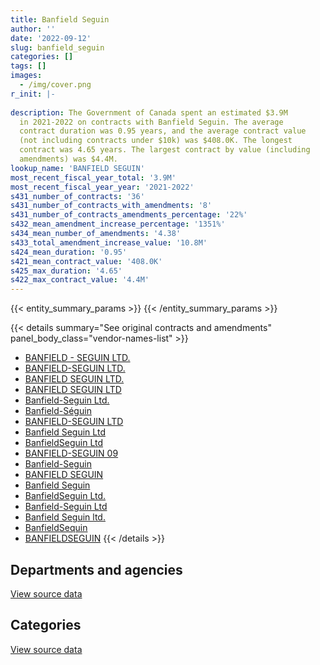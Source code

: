 ```yaml
---
title: Banfield Seguin
author: ''
date: '2022-09-12'
slug: banfield_seguin
categories: []
tags: []
images:
  - /img/cover.png
r_init: |-
  
description: The Government of Canada spent an estimated $3.9M
  in 2021-2022 on contracts with Banfield Seguin. The average
  contract duration was 0.95 years, and the average contract value
  (not including contracts under $10k) was $408.0K. The longest
  contract was 4.65 years. The largest contract by value (including
  amendments) was $4.4M.
lookup_name: 'BANFIELD SEGUIN'
most_recent_fiscal_year_total: '3.9M'
most_recent_fiscal_year_year: '2021-2022'
s431_number_of_contracts: '36'
s431_number_of_contracts_with_amendments: '8'
s431_number_of_contracts_amendments_percentage: '22%'
s432_mean_amendment_increase_percentage: '1351%'
s434_mean_number_of_amendments: '4.38'
s433_total_amendment_increase_value: '10.8M'
s424_mean_duration: '0.95'
s421_mean_contract_value: '408.0K'
s425_max_duration: '4.65'
s422_max_contract_value: '4.4M'
---
```


<script src="/rmarkdown-libs/htmlwidgets/htmlwidgets.js"></script>
<link href="/rmarkdown-libs/datatables-css/datatables-crosstalk.css" rel="stylesheet" />
<script src="/rmarkdown-libs/datatables-binding/datatables.js"></script>
<script src="/rmarkdown-libs/jquery/jquery-3.6.0.min.js"></script>
<link href="/rmarkdown-libs/dt-core-bootstrap/css/dataTables.bootstrap.min.css" rel="stylesheet" />
<link href="/rmarkdown-libs/dt-core-bootstrap/css/dataTables.bootstrap.extra.css" rel="stylesheet" />
<script src="/rmarkdown-libs/dt-core-bootstrap/js/jquery.dataTables.min.js"></script>
<script src="/rmarkdown-libs/dt-core-bootstrap/js/dataTables.bootstrap.min.js"></script>
<link href="/rmarkdown-libs/crosstalk/css/crosstalk.min.css" rel="stylesheet" />
<script src="/rmarkdown-libs/crosstalk/js/crosstalk.min.js"></script>
<script src="/rmarkdown-libs/htmlwidgets/htmlwidgets.js"></script>
<link href="/rmarkdown-libs/datatables-css/datatables-crosstalk.css" rel="stylesheet" />
<script src="/rmarkdown-libs/datatables-binding/datatables.js"></script>
<script src="/rmarkdown-libs/jquery/jquery-3.6.0.min.js"></script>
<link href="/rmarkdown-libs/dt-core-bootstrap/css/dataTables.bootstrap.min.css" rel="stylesheet" />
<link href="/rmarkdown-libs/dt-core-bootstrap/css/dataTables.bootstrap.extra.css" rel="stylesheet" />
<script src="/rmarkdown-libs/dt-core-bootstrap/js/jquery.dataTables.min.js"></script>
<script src="/rmarkdown-libs/dt-core-bootstrap/js/dataTables.bootstrap.min.js"></script>
<link href="/rmarkdown-libs/crosstalk/css/crosstalk.min.css" rel="stylesheet" />
<script src="/rmarkdown-libs/crosstalk/js/crosstalk.min.js"></script>

{{< entity_summary_params >}}
{{< /entity_summary_params >}}

{{< details summary="See original contracts and amendments" panel_body_class="vendor-names-list" >}}
- [BANFIELD - SEGUIN LTD.](https://search.open.canada.ca/en/ct/?sort=contract_value_f%20desc&page=1&search_text=%22BANFIELD%20-%20SEGUIN%20LTD.%22)
- [BANFIELD-SEGUIN LTD.](https://search.open.canada.ca/en/ct/?sort=contract_value_f%20desc&page=1&search_text=%22BANFIELD-SEGUIN%20LTD.%22)
- [BANFIELD SEGUIN LTD.](https://search.open.canada.ca/en/ct/?sort=contract_value_f%20desc&page=1&search_text=%22BANFIELD%20SEGUIN%20LTD.%22)
- [BANFIELD SEGUIN LTD](https://search.open.canada.ca/en/ct/?sort=contract_value_f%20desc&page=1&search_text=%22BANFIELD%20SEGUIN%20LTD%22)
- [Banfield-Seguin Ltd.](https://search.open.canada.ca/en/ct/?sort=contract_value_f%20desc&page=1&search_text=%22Banfield-Seguin%20Ltd.%22)
- [Banfield-Séguin](https://search.open.canada.ca/en/ct/?sort=contract_value_f%20desc&page=1&search_text=%22Banfield-S%c3%a9guin%22)
- [BANFIELD-SEGUIN LTD](https://search.open.canada.ca/en/ct/?sort=contract_value_f%20desc&page=1&search_text=%22BANFIELD-SEGUIN%20LTD%22)
- [Banfield Seguin Ltd](https://search.open.canada.ca/en/ct/?sort=contract_value_f%20desc&page=1&search_text=%22Banfield%20Seguin%20Ltd%22)
- [BanfieldSeguin Ltd](https://search.open.canada.ca/en/ct/?sort=contract_value_f%20desc&page=1&search_text=%22BanfieldSeguin%20Ltd%22)
- [BANFIELD-SEGUIN 09](https://search.open.canada.ca/en/ct/?sort=contract_value_f%20desc&page=1&search_text=%22BANFIELD-SEGUIN%2009%22)
- [Banfield-Seguin](https://search.open.canada.ca/en/ct/?sort=contract_value_f%20desc&page=1&search_text=%22Banfield-Seguin%22)
- [BANFIELD SEGUIN](https://search.open.canada.ca/en/ct/?sort=contract_value_f%20desc&page=1&search_text=%22BANFIELD%20SEGUIN%22)
- [Banfield Seguin](https://search.open.canada.ca/en/ct/?sort=contract_value_f%20desc&page=1&search_text=%22Banfield%20Seguin%22)
- [BanfieldSeguin Ltd.](https://search.open.canada.ca/en/ct/?sort=contract_value_f%20desc&page=1&search_text=%22BanfieldSeguin%20Ltd.%22)
- [Banfield-Seguin Ltd](https://search.open.canada.ca/en/ct/?sort=contract_value_f%20desc&page=1&search_text=%22Banfield-Seguin%20Ltd%22)
- [Banfield Seguin ltd.](https://search.open.canada.ca/en/ct/?sort=contract_value_f%20desc&page=1&search_text=%22Banfield%20Seguin%20ltd.%22)
- [BanfieldSequin](https://search.open.canada.ca/en/ct/?sort=contract_value_f%20desc&page=1&search_text=%22BanfieldSequin%22)
- [BANFIELDSEGUIN](https://search.open.canada.ca/en/ct/?sort=contract_value_f%20desc&page=1&search_text=%22BANFIELDSEGUIN%22)
{{< /details >}}

## Departments and agencies

<div id="htmlwidget-1" style="width:100%;height:auto;" class="datatables html-widget"></div>
<script type="application/json" data-for="htmlwidget-1">{"x":{"style":"bootstrap","filter":"none","vertical":false,"data":[["<a href=\"/departments/cnsc-ccsn/\">Canadian Nuclear Safety Commission<\/a>","<a href=\"/departments/cra-arc/\">Canada Revenue Agency<\/a>","<a href=\"/departments/elections/\">Elections Canada<\/a>","<a href=\"/departments/fin/\">Department of Finance Canada<\/a>","<a href=\"/departments/hc-sc/\">Health Canada<\/a>","<a href=\"/departments/ic/\">Innovation, Science and Economic Development Canada<\/a>","<a href=\"/departments/nrc-cnrc/\">National Research Council Canada<\/a>","<a href=\"/departments/nrcan-rncan/\">Natural Resources Canada<\/a>","<a href=\"/departments/ps-sp/\">Public Safety Canada<\/a>"],[22600,null,null,null,1625363.8,80268.97,9470.63,8549.73,954471.56],[null,4227.81,null,null,18563.19,19521.33,null,52820.57,1966521.43],[7312.63,5800.94,null,28250,646974,24956.05,null,null,2668163.34],[24773.72,null,187294.27,25000,856084.97,161763.02,null,14413.15,2668163.34]],"container":"<table class=\"table table-striped table-hover row-border order-column display\">\n  <thead>\n    <tr>\n      <th>Department<\/th>\n      <th>2018-2019<\/th>\n      <th>2019-2020<\/th>\n      <th>2020-2021<\/th>\n      <th>2021-2022<\/th>\n    <\/tr>\n  <\/thead>\n<\/table>","options":{"order":[[4,"desc"]],"pageLength":10,"autoWidth":true,"columnDefs":[{"targets":1,"render":"function(data, type, row, meta) {\n    return type !== 'display' ? data : DTWidget.formatCurrency(data, \"$\", 2, 3, \",\", \".\", true, null);\n  }"},{"targets":2,"render":"function(data, type, row, meta) {\n    return type !== 'display' ? data : DTWidget.formatCurrency(data, \"$\", 2, 3, \",\", \".\", true, null);\n  }"},{"targets":3,"render":"function(data, type, row, meta) {\n    return type !== 'display' ? data : DTWidget.formatCurrency(data, \"$\", 2, 3, \",\", \".\", true, null);\n  }"},{"targets":4,"render":"function(data, type, row, meta) {\n    return type !== 'display' ? data : DTWidget.formatCurrency(data, \"$\", 2, 3, \",\", \".\", true, null);\n  }"},{"width":"16%","targets":[1,2,3,4]},{"className":"dt-right","targets":[1,2,3,4]}],"orderClasses":false}},"evals":["options.columnDefs.0.render","options.columnDefs.1.render","options.columnDefs.2.render","options.columnDefs.3.render"],"jsHooks":[]}</script>
<p class="text-right">
<a href="https://github.com/GoC-Spending/contracts-data/tree/main/data/out/vendors/banfield_seguin/summary_by_fiscal_year_by_department.csv" class="source-data-link btn btn-link">View source data</a>
</p>

## Categories

<div id="htmlwidget-2" style="width:100%;height:auto;" class="datatables html-widget"></div>
<script type="application/json" data-for="htmlwidget-2">{"x":{"style":"bootstrap","filter":"none","vertical":false,"data":[["<a href=\"/categories/office_management/\">Office management<\/a>","<a href=\"/categories/professional_services/\">Professional services<\/a>","<a href=\"/categories/information_technology/\">Information technology<\/a>","<a href=\"/categories/human_capital/\">Human capital<\/a>"],[5440.37,2635980.69,34330.63,24973],[19521.33,1032698.11,1009434.89,null],[null,1667765.18,1713691.78,null],[null,2037037.66,1900454.8,null]],"container":"<table class=\"table table-striped table-hover row-border order-column display\">\n  <thead>\n    <tr>\n      <th>Category<\/th>\n      <th>2018-2019<\/th>\n      <th>2019-2020<\/th>\n      <th>2020-2021<\/th>\n      <th>2021-2022<\/th>\n    <\/tr>\n  <\/thead>\n<\/table>","options":{"order":[[4,"desc"]],"dom":"t","pageLength":30,"autoWidth":true,"columnDefs":[{"targets":1,"render":"function(data, type, row, meta) {\n    return type !== 'display' ? data : DTWidget.formatCurrency(data, \"$\", 2, 3, \",\", \".\", true, null);\n  }"},{"targets":2,"render":"function(data, type, row, meta) {\n    return type !== 'display' ? data : DTWidget.formatCurrency(data, \"$\", 2, 3, \",\", \".\", true, null);\n  }"},{"targets":3,"render":"function(data, type, row, meta) {\n    return type !== 'display' ? data : DTWidget.formatCurrency(data, \"$\", 2, 3, \",\", \".\", true, null);\n  }"},{"targets":4,"render":"function(data, type, row, meta) {\n    return type !== 'display' ? data : DTWidget.formatCurrency(data, \"$\", 2, 3, \",\", \".\", true, null);\n  }"},{"width":"16%","targets":[1,2,3,4]},{"className":"dt-right","targets":[1,2,3,4]}],"orderClasses":false,"lengthMenu":[10,25,30,50,100]}},"evals":["options.columnDefs.0.render","options.columnDefs.1.render","options.columnDefs.2.render","options.columnDefs.3.render"],"jsHooks":[]}</script>
<p class="text-right">
<a href="https://github.com/GoC-Spending/contracts-data/tree/main/data/out/vendors/banfield_seguin/summary_by_fiscal_year_by_category.csv" class="source-data-link btn btn-link">View source data</a>
</p>
